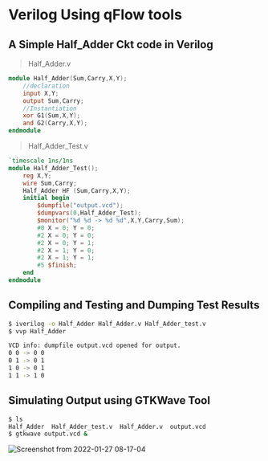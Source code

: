 # Verilog Using qFlow tools

## A Simple Half_Adder Ckt code in Verilog

> Half_Adder.v

```verilog
module Half_Adder(Sum,Carry,X,Y);
	//declaration
	input X,Y;
	output Sum,Carry;
	//Instantiation
	xor G1(Sum,X,Y);
	and G2(Carry,X,Y);
endmodule
```

> Half_Adder_Test.v

```verilog
`timescale 1ns/1ns
module Half_Adder_Test();
	reg X,Y;
	wire Sum,Carry;
	Half_Adder HF (Sum,Carry,X,Y);
	initial begin
		$dumpfile("output.vcd");
		$dumpvars(0,Half_Adder_Test);
		$monitor("%d %d -> %d %d",X,Y,Carry,Sum);
		#0 X = 0; Y = 0;
		#2 X = 0; Y = 0;
		#2 X = 0; Y = 1;
		#2 X = 1; Y = 0;
		#2 X = 1; Y = 1;
		#5 $finish;
	end
endmodule
```

## Compiling and Testing and Dumping Test Results

```bash
$ iverilog -o Half_Adder Half_Adder.v Half_Adder_test.v
$ vvp Half_Adder

VCD info: dumpfile output.vcd opened for output.
0 0 -> 0 0
0 1 -> 0 1
1 0 -> 0 1
1 1 -> 1 0
```

## Simulating Output using GTKWave Tool

```bash
$ ls
Half_Adder  Half_Adder_test.v  Half_Adder.v  output.vcd
$ gtkwave output.vcd &
```
![Screenshot from 2022-01-27 08-17-04](https://user-images.githubusercontent.com/64575577/151406498-5c71e81b-bafc-4c10-9d4e-fcb8a16352f4.png)





